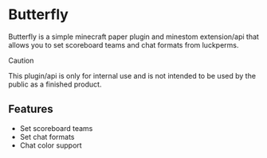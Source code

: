 # Butterfly
Butterfly is a simple minecraft paper plugin and minestom extension/api that allows you to set scoreboard teams and chat formats from luckperms.

> [!CAUTION]
> This plugin/api is only for internal use and is not intended to be used by the public as a finished product.

## Features
- Set scoreboard teams
- Set chat formats
- Chat color support

